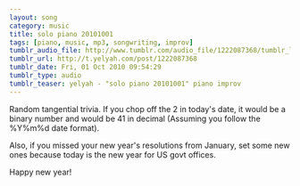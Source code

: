 ```yaml
---
layout: song
category: music
title: solo piano 20101001
tags: [piano, music, mp3, songwriting, improv]
tumblr_audio_file: http://www.tumblr.com/audio_file/1222087368/tumblr_l9m9etihvB1qzo4ep
tumblr_url: http://t.yelyah.com/post/1222087368
tumblr_date: Fri, 01 Oct 2010 09:54:29
tumblr_type: audio
tumblr_teaser: yelyah - "solo piano 20101001" piano improv
---
```

Random tangential trivia. If you chop off the 2 in today's date, it would be a binary number and would be 41 in decimal (Assuming you follow the %Y%m%d date format).

Also, if you missed your new year's resolutions from January, set some new ones because today is the new year for US govt offices.

Happy new year!
